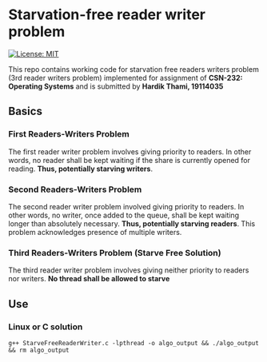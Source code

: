 # Starvation-free reader writer problem

[![License: MIT](https://img.shields.io/badge/License-MIT-blue.svg)](https://opensource.org/licenses/MIT)

This repo contains working code for starvation free readers writers problem (3rd reader writers problem) implemented for assignment of **CSN-232: Operating Systems** and is submitted by **Hardik Thami, 19114035**

## Basics

### First Readers-Writers Problem
The first reader writer problem involves giving priority to readers. In other words, no reader shall be kept waiting if the share is currently opened for reading. 
**Thus, potentially starving writers**. 

### Second Readers-Writers Problem
The second reader writer problem involved giving priority to readers. In other words, no writer, once added to the queue, shall be kept waiting longer than absolutely necessary. **Thus, potentially starving readers**. This problem acknowledges presence of multiple writers.

### Third Readers-Writers Problem (Starve Free Solution)
The third reader writer problem involves giving neither priority to readers nor writers. 
**No thread shall be allowed to starve**

## Use

### Linux or C solution
`g++ StarveFreeReaderWriter.c -lpthread -o algo_output && ./algo_output && rm algo_output`
